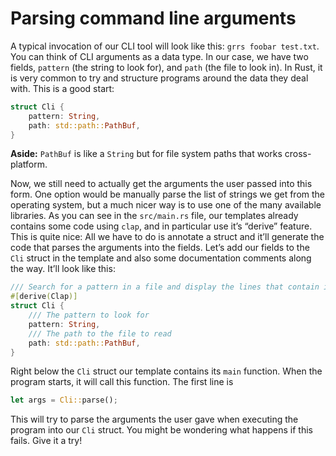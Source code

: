 # Parsing command line arguments

A typical invocation of our CLI tool will look like this:
`grrs foobar test.txt`.
You can think of CLI arguments as a data type.
In our case, we have two fields,
`pattern` (the string to look for),
and `path` (the file to look in).
In Rust, it is very common to try and structure programs around the data they deal with.
This is a good start:

```rust
struct Cli {
    pattern: String,
    path: std::path::PathBuf,
}
```

<aside>

**Aside:** `PathBuf` is like a `String` but for file system paths that works cross-platform.

</aside>

Now, we still need to actually get the arguments the user passed into this form.
One option would be manually parse the list of strings we get from the operating system,
but a much nicer way is to use one of the many available libraries.
As you can see in the `src/main.rs` file,
our templates already contains some code using `clap`,
and in particular use it’s “derive” feature.
This is quite nice:
All we have to do is annotate a struct and it’ll generate the code that parses the arguments into the fields.
Let’s add our fields to the `Cli` struct in the template 
and also some documentation comments along the way.
It’ll look like this:

```rust
/// Search for a pattern in a file and display the lines that contain it.
#[derive(Clap)]
struct Cli {
    /// The pattern to look for
    pattern: String,
    /// The path to the file to read
    path: std::path::PathBuf,
}
```

Right below the `Cli` struct our template contains its `main` function.
When the program starts, it will call this function.
The first line is

```rust
let args = Cli::parse();
```

This will try to parse the arguments the user gave when executing the program into our `Cli` struct.
You might be wondering what happens if this fails.
Give it a try!
